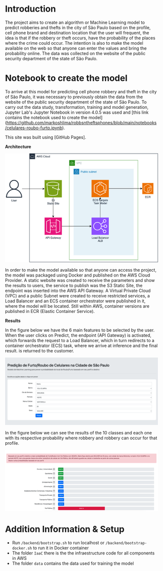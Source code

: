 # **Introduction**

The project aims to create an algorithm or Machine Learning model to predict robberies and thefts in the city of São Paulo based on the profile, cell phone brand and destination location that the user will frequent, the idea is that if the robbery or theft occurs, have the probability of the places where the crime could occur. The intention is also to make the model available on the web so that anyone can enter the values and bring the probability online. The data was collected on the website of the public security department of the state of São Paulo.

# **Notebook to create the model**

To arrive at this model for predicting cell phone robbery and theft in the city of São Paulo, it was necessary to previously obtain the data from the website of the public security department of the state of São Paulo.
To carry out the data study, transformation, training and model generation, Jupyter Lab's Jupyter Notebook in version 4.0.5 was used and [this link contains the notebook used to create the model] (https://github.com/markoshlima/robbsntheftsphones/blob/main/notebooks/celulares-roubo-furto.ipynb).

This site was built using [GitHub Pages].

**Architecture**

![alt text](https://raw.githubusercontent.com/markoshlima/robbsntheftsphones/main/doc/architecture.png)

In order to make the model available so that anyone can access the project, the model was packaged using Docker and published on the AWS Cloud Provider.
A static website was created to receive the parameters and show the results to users, the service to publish was the S3 Static Site, the endpoint was inserted into the AWS API Gateway. A Virtual Private Cloud (VPC) and a public Subnet were created to receive restricted services, a Load Balancer and an ECS container orchestrator were published in it, where the model will be located. Still within AWS, container versions are published in ECR (Elastic Container Service).

**Results**

In the figure below we have the 6 main features to be selected by the user. When the user clicks on Predict, the endpoint (API Gateway) is activated, which forwards the request to a Load Balancer, which in turn redirects to a container orchestrator (ECS) task, where we arrive at inference and the final result. is returned to the customer.

![alt text](https://raw.githubusercontent.com/markoshlima/robbsntheftsphones/main/doc/print1.png)

In the figure below we can see the results of the 10 classes and each one with its respective probability where robbery and robbery can occur for that profile.

![alt text](https://raw.githubusercontent.com/markoshlima/robbsntheftsphones/main/doc/print2.png)

# Addition Information & Setup

- Run `/backend/bootstrap.sh` to run localhost or `/backend/bootstrap-docker.sh` to run it in Docker container
- The folder `IaaC` there is the the infraestructure code for all components in AWS
- The folder `data` contains the data used for training the model